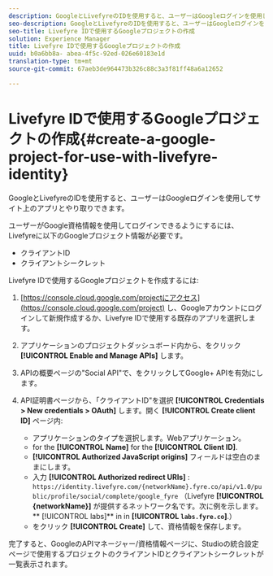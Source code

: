 ```yaml
---
description: GoogleとLivefyreのIDを使用すると、ユーザーはGoogleログインを使用してサイト上のアプリとやり取りできます。
seo-description: GoogleとLivefyreのIDを使用すると、ユーザーはGoogleログインを使用してサイト上のアプリとやり取りできます。
seo-title: Livefyre IDで使用するGoogleプロジェクトの作成
solution: Experience Manager
title: Livefyre IDで使用するGoogleプロジェクトの作成
uuid: b0a6bb8a- abea-4f5c-92ed-026e60183e1d
translation-type: tm+mt
source-git-commit: 67aeb3de964473b326c88c3a3f81ff48a6a12652

---
```



# Livefyre IDで使用するGoogleプロジェクトの作成{#create-a-google-project-for-use-with-livefyre-identity}

GoogleとLivefyreのIDを使用すると、ユーザーはGoogleログインを使用してサイト上のアプリとやり取りできます。

ユーザーがGoogle資格情報を使用してログインできるようにするには、Livefyreに以下のGoogleプロジェクト情報が必要です。

* クライアントID
* クライアントシークレット

Livefyre IDで使用するGoogleプロジェクトを作成するには:

1. [https://console.cloud.google.com/projectにアクセス](https://console.cloud.google.com/project) し、Googleアカウントにログインして新規作成するか、Livefyre IDで使用する既存のアプリを選択します。
1. アプリケーションのプロジェクトダッシュボード内から、をクリック **[!UICONTROL Enable and Manage APIs]** します。
1. APIの概要ページの&quot;Social API&quot;で、をクリックしてGoogle+ APIを有効にします。
1. API証明書ページから、「クライアントID&quot;を選択 **[!UICONTROL Credentials > New credentials > OAuth]** します。開く **[!UICONTROL Create client ID]** ページ内:

   * アプリケーションのタイプを選択します。Webアプリケーション。
   * for the **[!UICONTROL Name]** for the **[!UICONTROL Client ID]**.
   * **[!UICONTROL Authorized JavaScript origins]** フィールドは空白のままにします。
   * 入力 **[!UICONTROL Authorized redirect URIs]** : `https://identity.livefyre.com/{networkName}.fyre.co/api/v1.0/public/profile/social/complete/google_fyre` （Livefyre **[!UICONTROL {networkName}]** が提供するネットワーク名です。次に例を示します。** [!UICONTROL labs]** in in **[!UICONTROL `labs.fyre.co`]**.）
   * をクリック **[!UICONTROL Create]** して、資格情報を保存します。

完了すると、GoogleのAPIマネージャー/資格情報ページに、Studioの統合設定ページで使用するプロジェクトのクライアントIDとクライアントシークレットが一覧表示されます。
